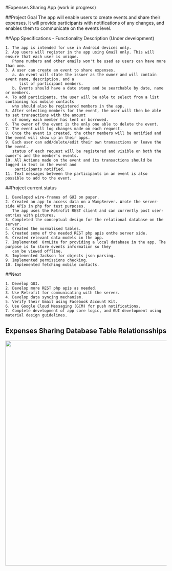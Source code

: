 #Expenses Sharing App (work in progress)

##Project Goal
The app will enable users to create events and share their expenses. It will provide participants 
with notifications of any changes, and enables them to communicate on the events level. 

##App Specifications - Functionality Description (Under development)
```
1. The app is intended for use in Android devices only. 
2. App users will register in the app using Gmail only. This will ensure that each user is unique. 
   Phone numbers and other emails won't be used as users can have more than one.
3. A user can create an event to share expenses. 
   a. An event will state the issuer as the owner and will contain event name, description, and a 
      list of participant members. 
   b. Events should have a date stamp and be searchable by date, name or members.
4. To add participants, the user will be able to select from a list containing his mobile contacts 
   who should also be registered members in the app. 
5. After selecting members for the event, the user will then be able to set transactions with the amount 
   of money each member has lent or borrowed. 
6. The owner of the event is the only one able to delete the event. 
7. The event will log changes made on each request. 
8. Once the event is created, the other members will be notified and the event will show up in their apps. 
9. Each user can add/delete/edit their own transactions or leave the the event. 
   status of each request will be registered and visible on both the owner's and the member's events.  
10. All Actions made on the event and its transactions should be logged in text in the event and 
    participants notified.
11. Text messages between the participants in an event is also possible to add to the event. 
```

##Project current status
```
1. Developed wire-frames of GUI on paper.
2. Created an app to access data on a WampServer. Wrote the server-side APIs in php for test purposes. 
   The app uses the Retrofit REST client and can currently post user-entries with pictures. 
3. Completed the conceptual design for the relational database on the server.
4. Created the normalised tables.
5. Created some of the needed REST php apis onthe server side.
6. Created relevant data models in the app.
7. Implemented  OrmLite for providing a local database in the app. The purpose is to store events information so they 
   can be viewed offline.
8. Implemented Jackson for objects json parsing. 
9. Implemented permissions checking.
10. Implemented fetching mobile contacts. 
```

##Next
```
1. Develop GUI.
2. Develop more REST php apis as needed.
3. Use Retrofit for communicating with the server.
4. Develop data syncing mechanism.
5. Verify their Gmail using Facebook Account Kit.
6. Use Google Cloud Messaging (GCM) for push notifications.
7. Complete development of app core logic, and GUI development using material design guidelines.
```


## Expenses Sharing Database Table Relationsships 

<img src="https://github.com/Jagerfield/Expenses-Sharing-App/blob/master/msc/Expenses%20Sharing%20DB.PNG" width="700"/> &#160;




